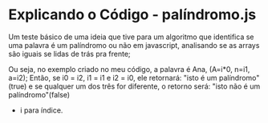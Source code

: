 # Explicando o Código - palíndromo.js
Um teste básico de uma ideia que tive para um algoritmo que identifica se uma palavra é um palíndromo ou não em javascript, analisando se as arrays são iguais se lidas de trás pra frente;

Ou seja, no exemplo criado no meu código, a palavra é Ana, (A=i*0, n=i1, a=i2); Então, se i0 = i2, i1 = i1 e i2 = i0, ele retornará: "isto é um palíndromo"(true)
e se qualquer um dos três for diferente, o retorno será: "isto não é um palíndromo"(false)

* i para índice.
